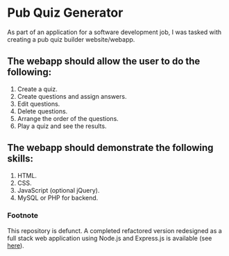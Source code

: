 # Pub Quiz Generator

As part of an application for a software development job, I was tasked with creating a pub quiz builder website/webapp.

## The webapp should allow the user to do the following:

1. Create a quiz.
2. Create questions and assign answers.
3. Edit questions.
4. Delete questions.
5. Arrange the order of the questions.
6. Play a quiz and see the results.

## The webapp should demonstrate the following skills:

1. HTML.
2. CSS.
3. JavaScript (optional jQuery).
4. MySQL or PHP for backend.

### Footnote

This repository is defunct. A completed refactored version redesigned as a full stack web application using Node.js and Express.js is available (see [here](https://github.com/Ross-mc/pub-quiz-app)).
